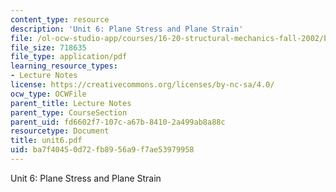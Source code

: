 ```yaml
---
content_type: resource
description: 'Unit 6: Plane Stress and Plane Strain'
file: /ol-ocw-studio-app/courses/16-20-structural-mechanics-fall-2002/ba7f40450d72fb8956a9f7ae53979958_unit6.pdf
file_size: 718635
file_type: application/pdf
learning_resource_types:
- Lecture Notes
license: https://creativecommons.org/licenses/by-nc-sa/4.0/
ocw_type: OCWFile
parent_title: Lecture Notes
parent_type: CourseSection
parent_uid: fd6602f7-107c-a67b-8410-2a499ab8a88c
resourcetype: Document
title: unit6.pdf
uid: ba7f4045-0d72-fb89-56a9-f7ae53979958
---
```

Unit 6: Plane Stress and Plane Strain